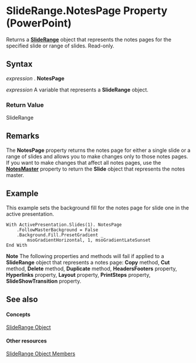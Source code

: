 
# SlideRange.NotesPage Property (PowerPoint)

Returns a  **[SlideRange](440ab59d-744a-209f-bf28-d0acd3a21e1a.md)** object that represents the notes pages for the specified slide or range of slides. Read-only.


## Syntax

 _expression_ . **NotesPage**

 _expression_ A variable that represents a **SlideRange** object.


### Return Value

SlideRange


## Remarks

The  **NotesPage** property returns the notes page for either a single slide or a range of slides and allows you to make changes only to those notes pages. If you want to make changes that affect all notes pages, use the **[NotesMaster](0889b69b-4c51-82cf-ccc2-ccb211d8a34e.md)** property to return the **Slide** object that represents the notes master.


## Example

This example sets the background fill for the notes page for slide one in the active presentation.


```
With ActivePresentation.Slides(1). NotesPage 
    .FollowMasterBackground = False 
    .Background.Fill.PresetGradient _ 
        msoGradientHorizontal, 1, msoGradientLateSunset 
End With
```


 **Note**  The following properties and methods will fail if applied to a  **SlideRange** object that represents a notes page: **Copy** method, **Cut** method, **Delete** method, **Duplicate** method, **HeadersFooters** property, **Hyperlinks** property, **Layout** property, **PrintSteps** property, **SlideShowTransition** property.


## See also


#### Concepts


[SlideRange Object](440ab59d-744a-209f-bf28-d0acd3a21e1a.md)
#### Other resources


[SlideRange Object Members](f819c56d-96d5-836d-0d1f-49e505696f34.md)
